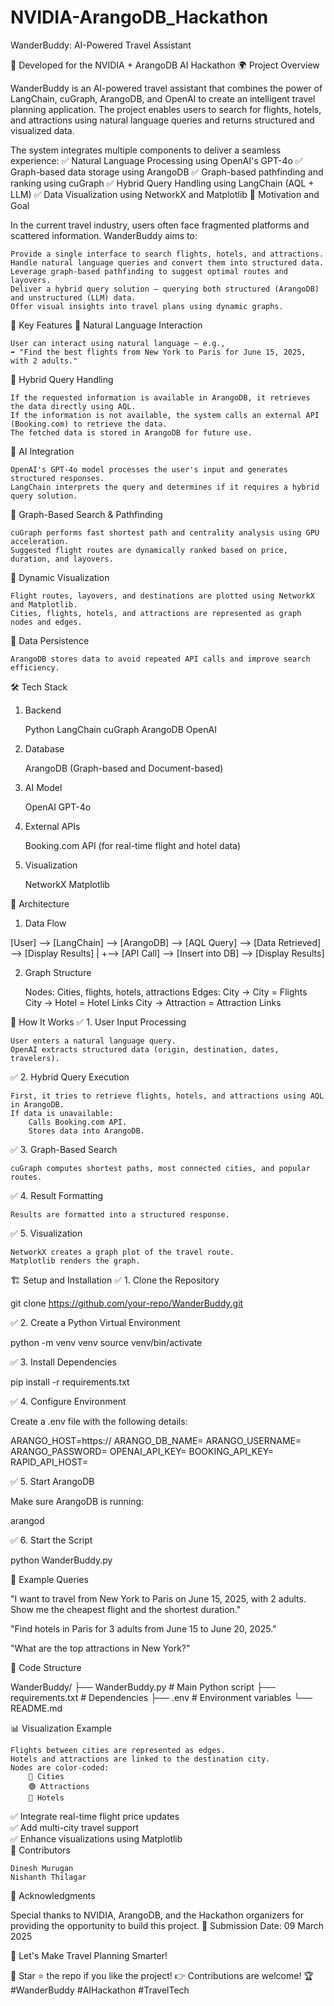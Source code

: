 # NVIDIA-ArangoDB_Hackathon

WanderBuddy: AI-Powered Travel Assistant

🚀 Developed for the NVIDIA + ArangoDB AI Hackathon
🌍 Project Overview

WanderBuddy is an AI-powered travel assistant that combines the power of LangChain, cuGraph, ArangoDB, and OpenAI to create an intelligent travel planning application. The project enables users to search for flights, hotels, and attractions using natural language queries and returns structured and visualized data.

The system integrates multiple components to deliver a seamless experience:
✅ Natural Language Processing using OpenAI's GPT-4o
✅ Graph-based data storage using ArangoDB
✅ Graph-based pathfinding and ranking using cuGraph
✅ Hybrid Query Handling using LangChain (AQL + LLM)
✅ Data Visualization using NetworkX and Matplotlib
📌 Motivation and Goal

In the current travel industry, users often face fragmented platforms and scattered information. WanderBuddy aims to:

    Provide a single interface to search flights, hotels, and attractions.
    Handle natural language queries and convert them into structured data.
    Leverage graph-based pathfinding to suggest optimal routes and layovers.
    Deliver a hybrid query solution — querying both structured (ArangoDB) and unstructured (LLM) data.
    Offer visual insights into travel plans using dynamic graphs.

🎯 Key Features
🔹 Natural Language Interaction

    User can interact using natural language — e.g.,
    ➡️ "Find the best flights from New York to Paris for June 15, 2025, with 2 adults."

🔹 Hybrid Query Handling

    If the requested information is available in ArangoDB, it retrieves the data directly using AQL.
    If the information is not available, the system calls an external API (Booking.com) to retrieve the data.
    The fetched data is stored in ArangoDB for future use.

🔹 AI Integration

    OpenAI's GPT-4o model processes the user's input and generates structured responses.
    LangChain interprets the query and determines if it requires a hybrid query solution.

🔹 Graph-Based Search & Pathfinding

    cuGraph performs fast shortest path and centrality analysis using GPU acceleration.
    Suggested flight routes are dynamically ranked based on price, duration, and layovers.

🔹 Dynamic Visualization

    Flight routes, layovers, and destinations are plotted using NetworkX and Matplotlib.
    Cities, flights, hotels, and attractions are represented as graph nodes and edges.

🔹 Data Persistence

    ArangoDB stores data to avoid repeated API calls and improve search efficiency.


🛠️ Tech Stack
1. Backend

    Python
    LangChain
    cuGraph
    ArangoDB
    OpenAI

2. Database

    ArangoDB (Graph-based and Document-based)

3. AI Model

    OpenAI GPT-4o

4. External APIs

    Booking.com API (for real-time flight and hotel data)

5. Visualization

    NetworkX
    Matplotlib

🚀 Architecture
1. Data Flow

[User] --> [LangChain] --> [ArangoDB] --> [AQL Query] --> [Data Retrieved] --> [Display Results]
                | 
                +--> [API Call] --> [Insert into DB] --> [Display Results]

2. Graph Structure

    Nodes: Cities, flights, hotels, attractions
    Edges:
        City → City = Flights
        City → Hotel = Hotel Links
        City → Attraction = Attraction Links

🔎 How It Works
✅ 1. User Input Processing

    User enters a natural language query.
    OpenAI extracts structured data (origin, destination, dates, travelers).

✅ 2. Hybrid Query Execution

    First, it tries to retrieve flights, hotels, and attractions using AQL in ArangoDB.
    If data is unavailable:
        Calls Booking.com API.
        Stores data into ArangoDB.

✅ 3. Graph-Based Search

    cuGraph computes shortest paths, most connected cities, and popular routes.

✅ 4. Result Formatting

    Results are formatted into a structured response.

✅ 5. Visualization

    NetworkX creates a graph plot of the travel route.
    Matplotlib renders the graph.

🏗️ Setup and Installation
✅ 1. Clone the Repository

git clone https://github.com/your-repo/WanderBuddy.git

✅ 2. Create a Python Virtual Environment

python -m venv venv
source venv/bin/activate

✅ 3. Install Dependencies

pip install -r requirements.txt

✅ 4. Configure Environment

Create a .env file with the following details:

ARANGO_HOST=https://<your-arangodb-instance>
ARANGO_DB_NAME=<your-db-name>
ARANGO_USERNAME=<your-username>
ARANGO_PASSWORD=<your-password>
OPENAI_API_KEY=<your-openai-key>
BOOKING_API_KEY=<your-booking-key>
RAPID_API_HOST=<your-rapid-host>

✅ 5. Start ArangoDB

Make sure ArangoDB is running:

arangod

✅ 6. Start the Script

python WanderBuddy.py

🎨 Example Queries

"I want to travel from New York to Paris on June 15, 2025, with 2 adults. Show me the cheapest flight and the shortest duration."

"Find hotels in Paris for 3 adults from June 15 to June 20, 2025."

"What are the top attractions in New York?"

👀 Code Structure

WanderBuddy/
├── WanderBuddy.py        # Main Python script
├── requirements.txt      # Dependencies
├── .env                  # Environment variables
└── README.md

📊 Visualization Example

    Flights between cities are represented as edges.
    Hotels and attractions are linked to the destination city.
    Nodes are color-coded:
        🔵 Cities
        🟢 Attractions
        🔴 Hotels


✅ Integrate real-time flight price updates <br>
✅ Add multi-city travel support <br>
✅ Enhance visualizations using Matplotlib <br>
🤝 Contributors

    Dinesh Murugan
    Nishanth Thilagar

🌟 Acknowledgments

Special thanks to NVIDIA, ArangoDB, and the Hackathon organizers for providing the opportunity to build this project.
📅 Submission Date: 09 March 2025

🚀 Let's Make Travel Planning Smarter!

🎯 Star ⭐ the repo if you like the project!
👉 Contributions are welcome!
🏆 #WanderBuddy #AIHackathon #TravelTech
